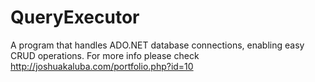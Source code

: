 # QueryExecutor
A program that handles ADO.NET database connections, enabling easy CRUD operations.
For more info please check http://joshuakaluba.com/portfolio.php?id=10 

